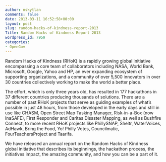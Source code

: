 ```yaml
---
author: nskytlan
comments: false
date: 2013-03-11 16:52:58+00:00
layout: post
slug: random-hacks-of-kindness-report-2013
Title: Random Hacks of Kindness Report 2013
wordpress_id: 7959
categories:
- OpenGov
---
```


Random Hacks of Kindness (RHoK) is a rapidly growing global initiative encompassing a core team of collaborators including NASA, World Bank, Microsoft, Google, Yahoo and HP, an ever expanding ecosystem of supporting organizations, and a community of over 5,500 innovators in over 30 countries collectively working to make the world a better place.

The effort, which is only three years old, has resulted in 177 hackathons in 37 different countries producing thousands of solutions. There are a number of past RHoK projects that serve as guiding examples of what’s possible in just 48 hours, from those developed in the early days and still in use like CHASM, Open Street Map Tasking Manager, Risk-in-a-Box (now InaSAFE), First Responder and Caritas Disaster Mapping, as well as Bushfire Connect, to more recent RHoK projects like PhillySNAP, Sheltr, WaterVoices, AdHawk, Bring the Food, Yo! Philly Votes, Councilmatic, FourTeachersProject and Taarifa.

We have released an annual report on the Random Hacks of Kindness global initiative that describes its beginnings, the hackathon process, the initiatives impact, the amazing community, and how you can be a part of it.


